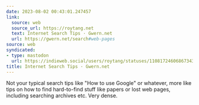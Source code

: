 ```yaml
---
date: 2023-08-02 00:43:01.247457
link:
  source: web
  source_url: https://roytang.net
  text: Internet Search Tips · Gwern.net
  url: https://gwern.net/search#web-pages
source: web
syndicated:
- type: mastodon
  url: https://indieweb.social/users/roytang/statuses/110817246068673437
title: Internet Search Tips · Gwern.net
---
```


Not your typical search tips like "How to use Google" or whatever, more like tips on how to find hard-to-find stuff like papers or lost web pages, including searching archives etc. Very dense.